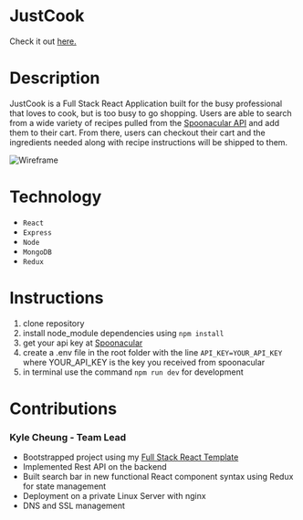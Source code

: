 # JustCook

Check it out [here.](https://justcook.live/)

# Description

JustCook is a Full Stack React Application built for the busy professional that loves to cook, but is too busy to go shopping. Users are able to search from a wide variety of recipes pulled from the [Spoonacular API](https://spoonacular.com/) and add them to their cart. From there, users can checkout their cart and the ingredients needed along with recipe instructions will be shipped to them.

![Wireframe](https://github.com/k4iru/JustCook/tree/main/template/Main-Page.png)

# Technology
* `React`
* `Express`
* `Node`
* `MongoDB`
* `Redux`

# Instructions

1. clone repository
2. install node_module dependencies using `npm install`
3. get your api key at [Spoonacular](https://spoonacular.com/)
4. create a .env file in the root folder with the line `API_KEY=YOUR_API_KEY` where YOUR_API_KEY is the key you received from spoonacular
5. in terminal use the command `npm run dev` for development

# Contributions

### Kyle Cheung - Team Lead
* Bootstrapped project using my [Full Stack React Template](https://github.com/k4iru/fs-javascript-template)
* Implemented Rest API on the backend
* Built search bar in new functional React component syntax using Redux for state management
* Deployment on a private Linux Server with nginx
* DNS and SSL management 